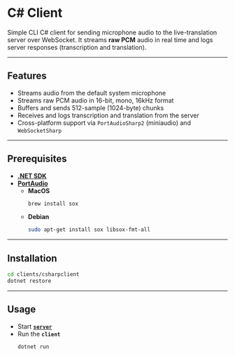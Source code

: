 # C# Client

Simple CLI C# client for sending microphone audio to the live-translation server over WebSocket. It streams **raw PCM** audio in real time and logs server responses (transcription and translation).

---

## Features

- Streams audio from the default system microphone
- Streams raw PCM audio in 16-bit, mono, 16kHz format
- Buffers and sends 512-sample (1024-byte) chunks
- Receives and logs transcription and translation from the server
- Cross-platform support via `PortAudioSharp2` (miniaudio) and `WebSocketSharp`

---

## Prerequisites

- [**.NET SDK**](https://dotnet.microsoft.com/en-us/download)
- [**PortAudio**](https://www.portaudio.com/)
    - **MacOS**
        ```zsh
        brew install sox
        ```
    - **Debian**
        ```bash
        sudo apt-get install sox libsox-fmt-all
        ```

---

## Installation

```bash
cd clients/csharpclient
dotnet restore
```

---

## Usage

- Start [**`server`**](../../../README.md#usage)
- Run the **`client`**
    ```bash
    dotnet run
    ```